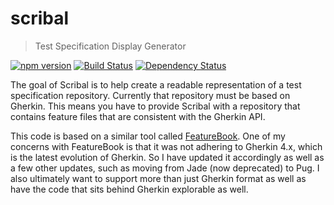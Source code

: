 # scribal

> Test Specification Display Generator

[![npm version](https://badge.fury.io/js/scribal.svg)](https://badge.fury.io/js/scribal)
[![Build Status](https://travis-ci.org/jeffnyman/scribal.svg?branch=master)](https://travis-ci.org/jeffnyman/scribal)
[![Dependency Status](https://david-dm.org/jeffnyman/scribal.svg)](https://david-dm.org/jeffnyman/scribal)

The goal of Scribal is to help create a readable representation of a test specification repository. Currently that repository must be based on Gherkin. This means you have to provide Scribal with a repository that contains feature files that are consistent with the Gherkin API.

This code is based on a similar tool called [FeatureBook](https://github.com/SOFTWARE-CLINIC/featurebook). One of my concerns with FeatureBook is that it was not adhering to Gherkin 4.x, which is the latest evolution of Gherkin. So I have updated it accordingly as well as a few other updates, such as moving from Jade (now deprecated) to Pug. I also ultimately want to support more than just Gherkin format as well as have the code that sits behind Gherkin explorable as well.
